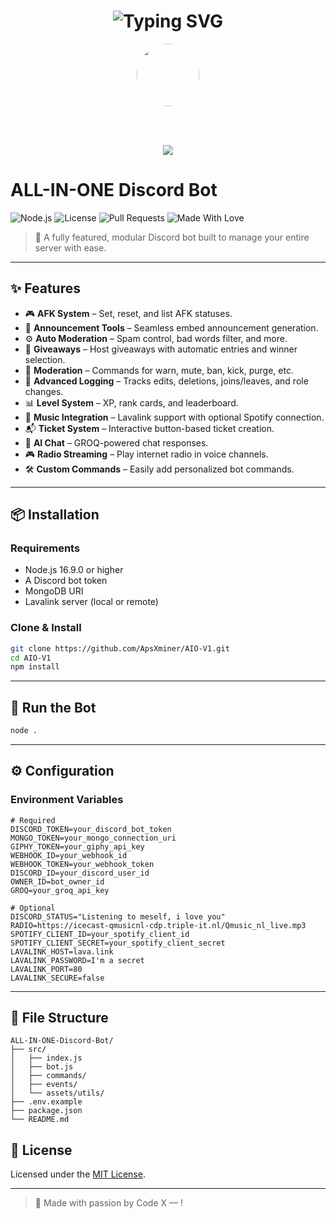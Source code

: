 <h1 align="center">
  <img src="https://readme-typing-svg.demolab.com?font=Fira+Code&duration=3000&pause=500&color=FF0000&center=true&vCenter=true&width=435&lines=Code+X+%F0%9F%9A%80;Made+by+CODE+X+Community" alt="Typing SVG" />
</h1>

<p align="center">
  <!-- Server Icon -->
  <img src="https://cdn.discordapp.com/icons/1361584465645928549/a_6e284ae401fc4a541d83c2630be39a3f.gif?size=128" width="100" style="border-radius: 50%;" />

  <!-- Live Server Preview -->
  <br/><br/>
  <center>
 <a href="https://discord.gg/3xzPkYHd9U" target="_blank">
    <img src="https://img.shields.io/discord/1361584465645928549?label=Join%20CodeX%20Community&logo=discord&style=for-the-badge" />
  </a></center>  

# ALL-IN-ONE Discord Bot

![Node.js](https://img.shields.io/badge/Node.js-16.9.0%2B-brightgreen?logo=node.js)
![License](https://img.shields.io/github/license/ApsXminer/AIO-V1)
![Pull Requests](https://img.shields.io/badge/PRs-welcome-brightgreen)
![Made With Love](https://img.shields.io/badge/Made%20with-%E2%9D%A4-red)

> 🚀 A fully featured, modular Discord bot built to manage your entire server with ease.

---

## ✨ Features

- 🎮 **AFK System** – Set, reset, and list AFK statuses.
- 📢 **Announcement Tools** – Seamless embed announcement generation.
- ⚙️ **Auto Moderation** – Spam control, bad words filter, and more.
- 🎉 **Giveaways** – Host giveaways with automatic entries and winner selection.
- 🔐 **Moderation** – Commands for warn, mute, ban, kick, purge, etc.
- 🧾 **Advanced Logging** – Tracks edits, deletions, joins/leaves, and role changes.
- 📊 **Level System** – XP, rank cards, and leaderboard.
- 🎵 **Music Integration** – Lavalink support with optional Spotify connection.
- 📬 **Ticket System** – Interactive button-based ticket creation.
- 🧠 **AI Chat** – GROQ-powered chat responses.
- 🎮 **Radio Streaming** – Play internet radio in voice channels.
- 🛠️ **Custom Commands** – Easily add personalized bot commands.

---

## 📦 Installation

### Requirements

- Node.js 16.9.0 or higher
- A Discord bot token
- MongoDB URI
- Lavalink server (local or remote)

### Clone & Install

```bash
git clone https://github.com/ApsXminer/AIO-V1.git
cd AIO-V1
npm install
````

---

## 🚀 Run the Bot

```bash
node .
```


---

## ⚙️ Configuration

### Environment Variables


```env
# Required
DISCORD_TOKEN=your_discord_bot_token
MONGO_TOKEN=your_mongo_connection_uri
GIPHY_TOKEN=your_giphy_api_key
WEBHOOK_ID=your_webhook_id
WEBHOOK_TOKEN=your_webhook_token
DISCORD_ID=your_discord_user_id
OWNER_ID=bot_owner_id
GROQ=your_groq_api_key

# Optional
DISCORD_STATUS="Listening to meself, i love you"
RADIO=https://icecast-qmusicnl-cdp.triple-it.nl/Qmusic_nl_live.mp3
SPOTIFY_CLIENT_ID=your_spotify_client_id
SPOTIFY_CLIENT_SECRET=your_spotify_client_secret
LAVALINK_HOST=lava.link
LAVALINK_PASSWORD=I'm a secret
LAVALINK_PORT=80
LAVALINK_SECURE=false
```

---

## 📁 File Structure

```
ALL-IN-ONE-Discord-Bot/
├── src/
│   ├── index.js
│   ├── bot.js
│   ├── commands/
│   ├── events/
│   └── assets/utils/
├── .env.example
├── package.json
└── README.md
```


## 📜 License

Licensed under the [MIT License](LICENSE).

---

> 💖 Made with passion by Code X — !


